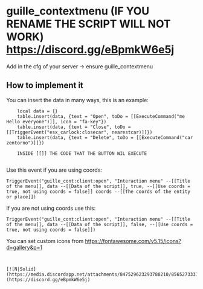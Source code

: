 # guille_contextmenu (IF YOU RENAME THE SCRIPT WILL NOT WORK) https://discord.gg/eBpmkW6e5j 


Add in the cfg of your server -> ensure guille_contextmenu


## How to implement it

You can insert the data in many ways, this is an example:
```
    local data = {}
    table.insert(data, {text = "Open", toDo = [[ExecuteCommand("me Hello everyone")]], icon = "fa-key"})
    table.insert(data, {text = "Close", toDo = [[TriggerEvent("esx_carlock:closecar", nearestcar)]]})
    table.insert(data, {text = "Delete", toDo = [[ExecuteCommand("car zentorno")]]})
    
    INSIDE [[]] THE CODE THAT THE BUTTON WIL EXECUTE
    
```
Use this event if you are using coords:
```
TriggerEvent("guille_cont:client:open", "Interaction menu" --[[Title of the menu]], data --[[Data of the script]], true, --[[Use coords = true, not using coords = false]] coords --[[The coords of the entity or place]])
```
If you are not using coords use this:
```
TriggerEvent("guille_cont:client:open", "Interaction menu" --[[Title of the menu]], data --[[Data of the script]], false, --[[Use coords = true, not using coords = false]])
```
You can set custom icons from https://fontawesome.com/v5.15/icons?d=gallery&p=1
```


[![N|Solid](https://media.discordapp.net/attachments/847529623293788210/856527333165629490/unknown.png)](https://discord.gg/eBpmkW6e5j)

